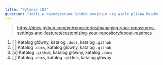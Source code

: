 ```yaml
---
title: "Pytanie 102"
question: "Jeśli w repozytorium GitHub znajduje się wiele plików Readme.md, jaka jest kolejność priorytetów ich wyświetlania?"
---
```


> https://docs.github.com/en/repositories/managing-your-repositorys-settings-and-features/customizing-your-repository/about-readmes
1. [ ] Katalog główny, katalog `.docs`, katalog `.github`
1. [ ] Katalog `.docs`, katalog główny, katalog `.github`
1. [x] Katalog `.github`, katalog główny, katalog `.docs`
1. [ ] Katalog `.docs`, katalog `.github`, katalog główny
